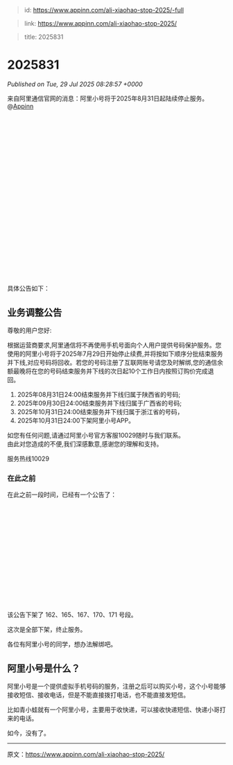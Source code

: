 > id: https://www.appinn.com/ali-xiaohao-stop-2025/-full

> link: https://www.appinn.com/ali-xiaohao-stop-2025/

> title: 2025831

# 2025831
_Published on Tue, 29 Jul 2025 08:28:57 +0000_

来自阿里通信官网的消息：阿里小号将于2025年8月31日起陆续停止服务。@[Appinn](https://www.appinn.com/ali-xiaohao-stop-2025/)

![阿里通信官网确认：阿里小号将于2025年8月31日起陆续停止服务 1](data:image/svg+xml,%3Csvg%20xmlns='http://www.w3.org/2000/svg'%20viewBox='0%200%201068%20791'%3E%3C/svg%3E "阿里通信官网确认：阿里小号将于2025年8月31日起陆续停止服务 1")

具体公告如下：

业务调整公告
------

尊敬的用户您好:

根据运营商要求,阿里通信将不再使用手机号面向个人用户提供号码保护服务。您使用的阿里小号将于2025年7月29日开始停止续费,并将按如下顺序分批结束服务并下线,对应号码将回收。若您的号码注册了互联网账号请您及时解绑,您的通信余额最晚将在您的号码结束服务并下线的次日起10个工作日内按照订购价完成退回。

1.  2025年08月31日24:00结束服务并下线归属于陕西省的号码;
2.  2025年09月30日24:00结束服务并下线归属于广西省的号码;
3.  2025年10月31日24:00结束服务并下线归属于浙江省的号码，
4.  2025年10月31日24:00下架阿里小号APP。

如您有任何问题,请通过阿里小号官方客服10029随时与我们联系。  
由此对您造成的不便,我们深感歉意,感谢您的理解和支持。

服务热线10029

### 在此之前

在此之前一段时间，已经有一个公告了：

![阿里通信官网确认：阿里小号将于2025年8月31日起陆续停止服务 2](data:image/svg+xml,%3Csvg%20xmlns='http://www.w3.org/2000/svg'%20viewBox='0%200%20990%20450'%3E%3C/svg%3E "阿里通信官网确认：阿里小号将于2025年8月31日起陆续停止服务 2")

该公告下架了 162、165、167、170、171 号段。

这次是全部下架，终止服务。

各位有阿里小号的同学，想办法解绑吧。

阿里小号是什么？
--------

阿里小号是一个提供虚拟手机号码的服务，注册之后可以购买小号，这个小号能够接收短信、接收电话，但是不能直接拨打电话，也不能直接发短信。

比如青小蛙就有一个阿里小号，主要用于收快递，可以接收快递短信、快递小哥打来的电话。

如今，没有了。

* * *

原文：https://www.appinn.com/ali-xiaohao-stop-2025/
